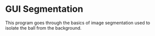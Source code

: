 # GUI Segmentation

This program goes through the basics of image segmentation used to isolate the ball from the background. 
